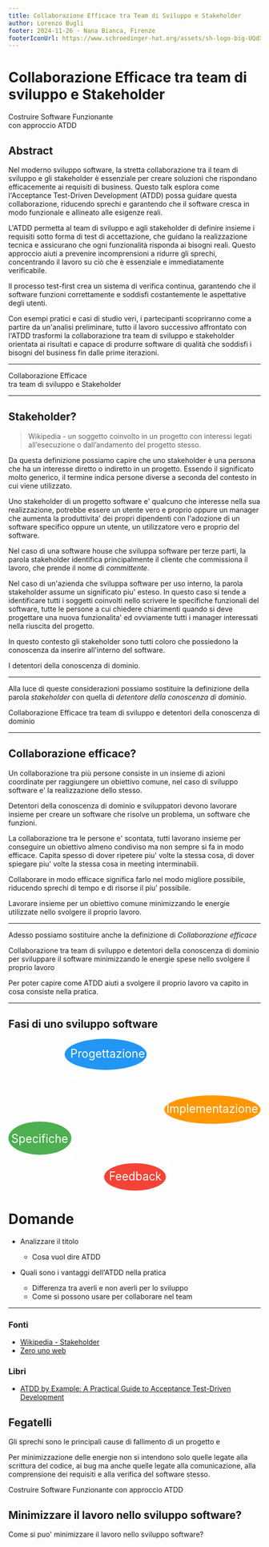 ```yaml
---
title: Collaborazione Efficace tra Team di Sviluppo e Stakeholder
author: Lorenzo Bugli
footer: 2024-11-26 - Nana Bianca, Firenze
footerIconUrl: https://www.schroedinger-hat.org/assets/sh-logo-big-UQdXK547.png
---
```


# Collaborazione Efficace tra team di sviluppo e Stakeholder
Costruire Software Funzionante  
con approccio ATDD


## Abstract
<!-- .element: style="display: none" -->
Nel moderno sviluppo software, la stretta collaborazione tra il team di sviluppo
e gli stakeholder è essenziale per creare soluzioni che rispondano efficacemente
ai requisiti di business. Questo talk esplora come l'Acceptance Test-Driven
Development (ATDD) possa guidare questa collaborazione, riducendo sprechi e
garantendo che il software cresca in modo funzionale e allineato alle esigenze
reali.
<!-- .element: style="display: none" -->

L'ATDD permetta al team di sviluppo e agli stakeholder di definire insieme i
requisiti sotto forma di test di accettazione, che guidano la realizzazione
tecnica e assicurano che ogni funzionalità risponda ai bisogni reali. Questo
approccio aiuti a prevenire incomprensioni a ridurre gli sprechi, concentrando
il lavoro su ciò che è essenziale e immediatamente verificabile.
<!-- .element: style="display: none" -->

Il processo test-first crea un sistema di verifica continua, garantendo che il
software funzioni correttamente e soddisfi costantemente le aspettative degli
utenti.
<!-- .element: style="display: none" -->

Con esempi pratici e casi di studio veri, i partecipanti scopriranno come a
partire da un'analisi preliminare, tutto il lavoro successivo affrontato con
l'ATDD trasformi la collaborazione tra team di sviluppo e stakeholder orientata
ai risultati e capace di produrre software di qualità che soddisfi i bisogni del
business fin dalle prime iterazioni.
<!-- .element: style="display: none" -->

---

Collaborazione Efficace  
tra team di sviluppo e <span class="fragment highlight-current-blue" data-fragment-index="2">Stakeholder</span>

---

## Stakeholder?

<!-- hidden-start --> 
> Wikipedia - un soggetto coinvolto in un progetto con interessi legati
all’esecuzione o dall’andamento del progetto stesso.

Da questa definizione possiamo capire che uno stakeholder è una persona che ha
un interesse diretto o indiretto in un progetto. Essendo il significato molto
generico, il termine indica persone diverse a seconda del contesto in cui viene
utilizzato.

Uno stakeholder di un progetto software e' qualcuno che interesse nella sua
realizzazione, potrebbe essere un utente vero e proprio oppure un manager che
aumenta la produttivita' dei propri dipendenti con l'adozione di un software
specifico oppure un utente, un utilizzatore vero e proprio del software.

Nel caso di una software house che sviluppa software per terze parti, la parola
stakeholder identifica principalmente il cliente che commissiona il lavoro, che
prende il nome di *committente*.

Nel caso di un'azienda che sviluppa software per uso interno, la parola
stakeholder assume un significato piu' esteso. In questo caso si tende a
identificare tutti i soggetti coinvolti nello scrivere le specifiche funzionali
del software, tutte le persone a cui chiedere chiarimenti quando si deve
progettare una nuova funzionalita' ed ovviamente tutti i manager interessati
nella riuscita del progetto.

<!-- hidden-end --> 

In questo contesto gli stakeholder sono tutti coloro che possiedono la
conoscenza da inserire all'interno del software.  
<!-- .element: class="fragment align-left" -->

I detentori della conoscenza di dominio.
<!-- .element: class="fragment align-left" -->

---

<!-- hidden-start --> 
Alla luce di queste considerazioni possiamo sostituire la definizione della
parola *stakeholder* con quella di *detentore della conoscenza di dominio*.
<!-- hidden-end --> 

<span class="fragment highlight-current-blue" data-fragment-index="1">Collaborazione Efficace</span> 
tra team di sviluppo e <span class="fragment highlight-current-blue" data-fragment-index="0">detentori della conoscenza di dominio</span>

---

## Collaborazione efficace?

<!-- hidden-start --> 
Un collaborazione tra più persone consiste in un insieme di azioni coordinate
per raggiungere un obiettivo comune, nel caso di sviluppo software e' la
realizzazione dello stesso. 

Detentori della conoscenza di dominio e sviluppatori devono lavorare insieme per
creare un software che risolve un problema, un software che funzioni.

La collaborazione tra le persone e' scontata, tutti lavorano insieme per
conseguire un obiettivo almeno condiviso ma non sempre si fa in modo efficace.
Capita spesso di dover ripetere piu' volte la stessa cosa, di dover spiegare piu'
volte la stessa cosa in meeting interminabili. 

Collaborare in modo efficace significa farlo nel modo migliore possibile,
riducendo sprechi di tempo e di risorse il piu' possibile.
<!-- hidden-end -->

Lavorare insieme per un obiettivo comune minimizzando le energie utilizzate
nello svolgere il proprio lavoro.
<!-- .element: class="fragment" -->

---

<!-- hidden-start --> 
Adesso possiamo sostituire anche la definizione di *Collaborazione efficace*
<!-- hidden-end --> 


<span class="fragment highlight-current-blue" data-fragment-index="0">
Collaborazione </span> tra team di sviluppo e detentori della conoscenza di
dominio 
<span class="fragment highlight-current-blue" data-fragment-index="0">
per sviluppare il software minimizzando le energie spese nello svolgere il
proprio lavoro</span>


<!-- hidden-start --> 
Per poter capire come ATDD aiuti a svolgere il proprio lavoro va capito in cosa
consiste nella pratica.
<!-- hidden-end --> 

---

## Fasi di uno sviluppo software

<svg xmlns="http://www.w3.org/2000/svg" viewBox="25.7654 77.4812 554.5891 333.8141" width="554.589px" height="333.814px">
  <defs>
    <marker id="arrow" markerWidth="10" markerHeight="10" refX="0" refY="3" orient="auto">
      <polygon points="0 0, 10 3, 0 6" fill="#FFF"/>
    </marker>
  </defs>
  <g>
  <circle cx="65.112" cy="217.001" r="50" fill="#4CAF50" transform="matrix(1.3855040073394775, 0, 0, 0.730679988861084, 4.827639102935791, 137.2889251708984)" style=""/>
  <text x="65.112" y="217.001" text-anchor="middle" alignment-baseline="middle" fill="white" font-size="18" style="white-space: pre; font-size: 18px;" transform="matrix(1.3855040073394775, 0, 0, 1.4667739868164062, 4.3534369468688965, -18.83134651184082)">Specifiche</text>
  </g>
    <!-- .element: class="fragment" -->
  <line x1="120.188" y1="254.137" x2="165.873" y2="164.013" stroke-width="2" marker-end="url(#arrow)" style="stroke: rgb(255, 255, 255);"/>
    <!-- .element: class="fragment" -->
    <g>
    <circle cx="179.391" cy="90.891" r="50" fill="#2196F3" style="" transform="matrix(1.804677963256836, 0, 0, 0.6837040185928345, -84.07099151611328, 49.52389907836914)"/>
    <text x="179.391" y="90.891" text-anchor="middle" alignment-baseline="middle" fill="white" font-size="18" style="white-space: pre; font-size: 18px;" transform="matrix(1.3855040073394775, 0, 0, 1.4667739868164062, -4.5809268951416025, -21.12238311767578)">Progettazione</text>
    </g>
    <!-- .element: class="fragment" -->
    <line x1="337.138" y1="131.323" x2="421.981" y2="182.702" stroke-width="2" marker-end="url(#arrow)" style="stroke: rgb(255, 255, 255);"/>
    <!-- .element: class="fragment" -->
    <g>
    <circle cx="317.19" cy="110.303" r="50" fill="#FF9800" style="" transform="matrix(2.118403911590576, 0, 0, 0.6253920197486877, -197.5022735595703, 164.11874389648435)"/>
    <text x="338.956" y="171.921" text-anchor="middle" alignment-baseline="middle" fill="white" font-size="18" style="white-space: pre; font-size: 18px;" transform="matrix(1.3855040073394775, 0, 0, 1.4667739868164062, 4.3534369468688965, -18.83134651184082)">Implementazione</text>
    </g>
    <!-- .element: class="fragment" -->
    <line x1="446.788" y1="270.789" x2="375.648" y2="347.26" stroke-width="2" marker-end="url(#arrow)" style="stroke: rgb(255, 255, 255);"/>
    <!-- .element: class="fragment" -->
    <g> <circle cx="212.258" cy="276.671" r="48.992" fill="#F44336" transform="matrix(1.3855040073394775, 0, 0, 0.6161110401153564, 10.05459213256836, 210.6507873535156)" style=""/>
  <text x="212.258" y="276.671" text-anchor="middle" alignment-baseline="middle" fill="white" font-size="18" style="white-space: pre; font-size: 18px;" transform="matrix(1.3855040073394775, 0, 0, 1.4667739868164062, 10.690991401672363, -24.157814025878906)">Feedback</text>
  </g>
    <!-- .element: class="fragment" -->
  <line x1="229.298" y1="382.92" x2="165.151" y2="336.923" stroke-width="2" marker-end="url(#arrow)" style="stroke: rgb(255, 255, 255);"/>
  <!-- .element: class="fragment" -->
</svg>

<!-- hidden-start -->

# Domande
- Analizzare il titolo
    - Cosa vuol dire ATDD

- Quali sono i vantaggi dell'ATDD nella pratica
    - Differenza tra averli e non averli per lo sviluppo
    - Come si possono usare per collaborare nel team

<!-- hidden-end -->

---

<div class="sources">

### Fonti 

- [Wikipedia - Stakeholder](https://it.wikipedia.org/wiki/Stakeholder)
- [Zero uno web](https://www.zerounoweb.it/software/gli-stakeholder-e-il-loro-punto-di-vista/)


### Libri
<!-- .element: class="mt-1" -->

- [ATDD by Example: A Practical Guide to Acceptance Test-Driven Development](https://www.amazon.it/ATDD-Example-Practical-Acceptance-Test-Driven/dp/0321784154)

</div>

<!-- hidden-start --> 
## Fegatelli

Gli sprechi sono le principali cause di fallimento di un progetto e

Per minimizzazione delle energie non si intendono solo quelle legate alla
scrittura del codice, ai bug ma anche quelle legate alla comunicazione, alla
comprensione dei requisiti e alla verifica del software stesso. 

Costruire Software Funzionante
con approccio <span class="fragment highlight-current-blue" data-fragment-index="1">ATDD</span>

## Minimizzare il lavoro nello sviluppo software?
Come si puo' minimizzare il lavoro nello sviluppo software?
<!-- hidden-end --> 